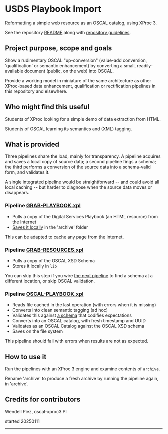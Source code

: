 # USDS Playbook Import

Reformatting a simple web resource as an OSCAL catalog, using XProc 3.

See the repository [README](../README.md) along with [repository guidelines](../CODE_OF_CONDUCT.md).

## Project purpose, scope and goals

Show a rudimentary OSCAL "up-conversion" (value-add conversion, 'qualification' or semantic enhancement) by converting a small, readily-available document (public, on the web) into OSCAL.

Provide a working model in miniature of the same architecture as other XProc-based data enhancement, qualification or rectification pipelines in this repository and elsewhere.

## Who might find this useful

Students of XProc looking for a simple demo of data extraction from HTML.

Students of OSCAL learning its semantics and (XML) tagging.

## What is provided

Three pipelines share the load, mainly for transparency. A pipeline acquires and saves a local copy of source data; a second pipeline fings a schema; the third performs a conversion of the source data into a schema-valid form, and validates it.

A single integrated pipeline would be straightforward -- and could avoid all local caching -- but harder to diagnose when the source data moves or disappears.

### Pipeline [GRAB-PLAYBOOK.xpl](GRAB-PLAYBOOK.xpl)

- Pulls a copy of the Digital Services Playbook (an HTML resource) from the Internet
- [Saves it locally](archive/playbook-source.html) in the 'archive' folder

This can be adapted to cache any page from the Internet.

### Pipeline [GRAB-RESOURCES.xpl](GRAB-RESOURCES.xpl)

- Pulls a copy of the OSCAL XSD Schema
- Stores it locally in `lib`

You can skip this step if you wire [the next pipeline](OSCAL-PLAYBOOK.xpl) to find a schema at a different location, or skip OSCAL validation.

### Pipeline [OSCAL-PLAYBOOK.xpl](OSCAL-PLAYBOOK.xpl)

- Reads file cached in the last operation (with errors when it is missing)
- Converts into clean semantic tagging (ad hoc)
- Validates this against [a schema](src/playbook.rnc) that codifies expectations
- Converts into an OSCAL catalog, with fresh timestamp and UUID
- Validates as an OSCAL Catalog against the OSCAL XSD schema
- Saves on the file system

This pipeline should fail with errors when results are not as expected.

## How to use it

Run the pipelines with an XProc 3 engine and examine contents of `archive`.

Rename 'archive' to produce a fresh archive by running the pipeline again, in 'archive'.

## Credits for contributors

Wendell Piez, oscal-xproc3 PI

started 20250111

---


